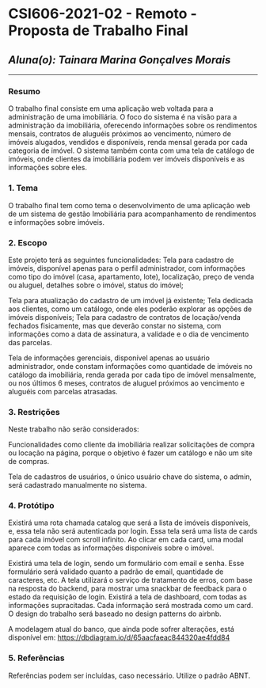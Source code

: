# **CSI606-2021-02 - Remoto - Proposta de Trabalho Final**

## *Aluna(o): Tainara Marina Gonçalves Morais*

--------------

<!-- Descrever um resumo sobre o trabalho. -->

### Resumo

 O trabalho final consiste em uma aplicação web voltada para a administração de uma imobiliária.
O foco do sistema é na visão para a administração da imobiliária, oferecendo informações sobre os rendimentos mensais, contratos de aluguéis próximos ao vencimento, número de imóveis alugados, vendidos e disponíveis, renda mensal gerada por cada categoria de imóvel.
O sistema também conta com uma tela de catálogo de imóveis, onde clientes da imobiliária podem ver imóveis disponíveis e as informações sobre eles.


<!-- Apresentar o tema. -->
### 1. Tema

  O trabalho final tem como tema o desenvolvimento de uma aplicação web de um sistema de gestão Imobiliária para acompanhamento de rendimentos e informações sobre imóveis.


<!-- Descrever e limitar o escopo da aplicação. -->
### 2. Escopo

  Este projeto terá as seguintes funcionalidades:
Tela para cadastro de imóveis, disponível apenas para o perfil administrador,  com informações como tipo do imóvel (casa, apartamento, lote), localização, preço de venda ou aluguel, detalhes sobre o imóvel, status do imóvel;

Tela para atualização do cadastro de um imóvel já existente;
Tela dedicada aos clientes, como um catálogo, onde eles poderão explorar as opções de imóveis disponíveis;
Tela para cadastro de contratos de locação/venda fechados fisicamente, mas que deverão constar no sistema, com informações como a data de assinatura, a validade e o dia de vencimento das parcelas.

Tela de informações gerenciais, disponível apenas ao usuário administrador, onde constam informações como quantidade de imóveis no catálogo da imobiliária, renda gerada por cada tipo de imóvel mensalmente, ou nos últimos 6 meses, contratos de aluguel próximos ao vencimento e aluguéis com parcelas atrasadas.

<!-- Apresentar restrições de funcionalidades e de escopo. -->
### 3. Restrições

  Neste trabalho não serão considerados:

Funcionalidades como cliente da imobiliária  realizar solicitações de compra ou locação na página, porque o objetivo é fazer um catálogo e não um site de compras.

Tela de cadastros de usuários, o único usuário chave do sistema, o admin, será cadastrado manualmente no sistema.


<!-- Construir alguns protótipos para a aplicação, disponibilizá-los no Github e descrever o que foi considerado. //-->
### 4. Protótipo

  Existirá uma rota chamada catalog que será a lista de imóveis disponíveis, e, essa tela não será autenticada por login. Essa tela será uma lista de cards para cada imóvel com scroll infinito. Ao clicar em cada card, uma modal aparece com todas as informações disponíveis sobre o imóvel. 

Existirá uma tela de login, sendo um formulário com email e senha. Esse formulário será validado quanto a padrão de email, quantidade de caracteres, etc. A tela utilizará o serviço de tratamento de erros, com base na resposta do backend, para mostrar uma snackbar de feedback para o estado da requisição de login. 
Existirá a tela de dashboard, com todas as informações supracitadas. Cada informação será mostrada como um card. 
O design do trabalho será baseado no design patterns do airbnb.

A modelagem atual do banco, que ainda pode sofrer alterações, está disponível em: https://dbdiagram.io/d/65aacfaeac844320ae4fdd84 


### 5. Referências

  Referências podem ser incluídas, caso necessário. Utilize o padrão ABNT.
